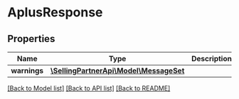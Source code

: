 # AplusResponse

## Properties
Name | Type | Description | Notes
------------ | ------------- | ------------- | -------------
**warnings** | [**\SellingPartnerApi\Model\MessageSet**](MessageSet.md) |  | [optional] 

[[Back to Model list]](../README.md#documentation-for-models) [[Back to API list]](../README.md#documentation-for-api-endpoints) [[Back to README]](../README.md)


